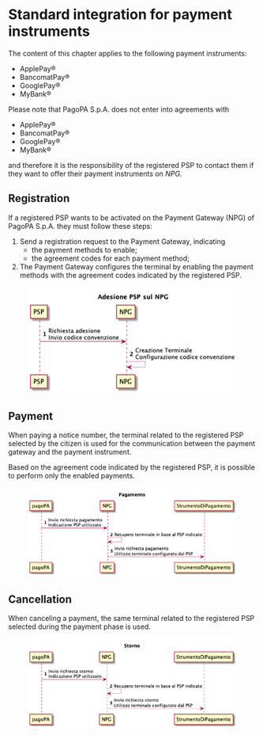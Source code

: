 # Standard integration for payment instruments

The content of this chapter applies to the following payment instruments:

* ApplePay®
* BancomatPay®
* GooglePay®
* MyBank®

Please note that PagoPA S.p.A. does not enter into agreements with 

* ApplePay®
* BancomatPay®
* GooglePay®
* MyBank®

and therefore it is the responsibility of the registered PSP to contact them if they want to offer their payment instruments on _NPG._

## Registration <a href="#adesione-psp-sul-npg" id="adesione-psp-sul-npg"></a>

If a registered PSP wants to be activated on the Payment Gateway (NPG) of PagoPA S.p.A. they must follow these steps:

1. Send a registration request to the Payment Gateway, indicating
   * the payment methods to enable;
   * the agreement codes for each payment method;
2. The Payment Gateway configures the terminal by enabling the payment methods with the agreement codes indicated by the registered PSP.

<figure><img src="../../.gitbook/assets/adesione_SP.png" alt=""><figcaption></figcaption></figure>

## Payment <a href="#pagamento-di-un-numero-avviso" id="pagamento-di-un-numero-avviso"></a>

When paying a notice number, the terminal related to the registered PSP selected by the citizen is used for the communication between the payment gateway and the payment instrument.

Based on the agreement code indicated by the registered PSP, it is possible to perform only the enabled payments.

<figure><img src="../../.gitbook/assets/pagamento_SP.png" alt=""><figcaption></figcaption></figure>

## Cancellation <a href="#storno-di-un-numero-avviso" id="storno-di-un-numero-avviso"></a>

When canceling a payment, the same terminal related to the registered PSP selected during the payment phase is used.

<figure><img src="../../.gitbook/assets/storno_SP.png" alt=""><figcaption></figcaption></figure>

